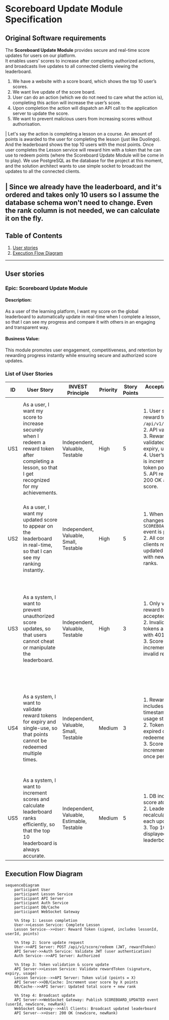 # Scoreboard Update Module Specification

## Original Software requirements

The **Scoreboard Update Module** provides secure and real-time score updates for users on our platform.  
It enables users’ scores to increase after completing authorized actions, and broadcasts live updates to all connected clients viewing the leaderboard.

1. We have a website with a score board, which shows the top 10 user’s scores.
2. We want live update of the score board.
3. User can do an action (which we do not need to care what the action is), completing this action will increase the user’s score.
4. Upon completion the action will dispatch an API call to the application server to update the score.
5. We want to prevent malicious users from increasing scores without authorisation.

| Let's say the action is completing a lesson on a course. An amount of points is awarded to the user for completing the lesson (just like Duolingo). And the leaderboard shows the top 10 users with the most points. Once user completes the Lesson service will reward him with a token that he can use to redeem points (where the Scoreboard Update Module will be come in to play). We use PostgreSQL as the database for the project at this moment, and the solution architect wants to use simple socket to broadcast the updates to all the connected clients.

| Since we already have the leaderboard, and it's ordered and takes only 10 users so I assume the database schema won't need to change. Even the rank column is not needed, we can calculate it on the fly.
---

## Table of Contents

1. [User stories](#user-stories)
2. [Execution Flow Diagram](#execution-flow-diagram)

---

## User stories

### Epic: Scoreboard Update Module
#### Description:
As a user of the learning platform, I want my score on the global leaderboard to automatically update in real-time when I complete a lesson, so that I can see my progress and compare it with others in an engaging and transparent way.

#### Business Value:
This module promotes user engagement, competitiveness, and retention by rewarding progress instantly while ensuring secure and authorized score updates.

### List of User Stories

| ID   | User Story | INVEST Principle | Priority | Story Points | Acceptance Criteria (AC) | Test Cases |
|------|------------|----------------|----------|--------------|-------------------------|------------|
| US1  | As a user, I want my score to increase securely when I redeem a reward token after completing a lesson, so that I get recognized for my achievements. | Independent, Valuable, Testable | High | 5 | 1. User submits reward token via `/api/v1/score/redeem`. <br>2. API validates JWT. <br>3. Reward token is validated (signature, expiry, usage). <br>4. User’s score in DB is incremented by the token points. <br>5. API responds with 200 OK and new total score. | 1. Submit valid reward token → expect 200 OK and correct new score. <br>2. Submit expired token → expect 400 error. <br>3. Submit token twice → expect 400 error (duplicate). |
| US2  | As a user, I want my updated score to appear on the leaderboard in real-time, so that I can see my ranking instantly. | Independent, Valuable, Small, Testable | High | 5 | 1. When user score changes, `SCOREBOARD_UPDATED` event is published. <br>2. All connected clients receive the updated leaderboard with new scores and ranks. | 1. Connect multiple clients → redeem token → all clients receive updated leaderboard. <br>2. Verify updated rank matches new score order. |
| US3  | As a system, I want to prevent unauthorized score updates, so that users cannot cheat or manipulate the leaderboard. | Independent, Valuable, Testable | High | 3 | 1. Only valid JWT and reward tokens are accepted. <br>2. Invalid or tampered tokens are rejected with 401/400. <br>3. Score is not incremented for invalid requests. | 1. Submit request without JWT → expect 401 Unauthorized. <br>2. Submit request with tampered token → expect 400 Bad Request. <br>3. Score remains unchanged after invalid submission. |
| US4  | As a system, I want to validate reward tokens for expiry and single-use, so that points cannot be redeemed multiple times. | Independent, Valuable, Small, Testable | Medium | 3 | 1. Reward token includes timestamp/expiry and usage status. <br>2. Token is rejected if expired or already redeemed. <br>3. Score is incremented only once per token. | 1. Submit expired token → expect 400 error. <br>2. Submit already redeemed token → expect 400 error. <br>3. Submit valid token → score incremented once. |
| US5  | As a system, I want to increment scores and calculate leaderboard ranks efficiently, so that the top 10 leaderboard is always accurate. | Independent, Valuable, Estimable, Testable | Medium | 5 | 1. DB increments user score atomically. <br>2. Leaderboard ranks recalculated after each update. <br>3. Top 10 users displayed correctly on leaderboard API. | 1. Increment multiple users → verify top 10 leaderboard order. <br>2. Check new rank after score increment matches expected order. |

## Execution Flow Diagram
```mermaid
sequenceDiagram
    participant User
    participant Lesson Service
    participant API Server
    participant Auth Service
    participant DB/Cache
    participant WebSocket Gateway

    %% Step 1: Lesson completion
    User->>Lesson Service: Complete Lesson
    Lesson Service-->>User: Reward Token (signed, includes lessonId, userId, points)

    %% Step 2: Score update request
    User->>API Server: POST /api/v1/score/redeem (JWT, rewardToken)
    API Server->>Auth Service: Validate JWT (user authentication)
    Auth Service-->>API Server: Authorized

    %% Step 3: Token validation & score update
    API Server->>Lesson Service: Validate rewardToken (signature, expiry, usage)
    Lesson Service-->>API Server: Token valid (points = X)
    API Server->>DB/Cache: Increment user score by X points
    DB/Cache-->>API Server: Updated total score + new rank

    %% Step 4: Broadcast update
    API Server->>WebSocket Gateway: Publish SCOREBOARD_UPDATED event (userId, newScore, newRank)
    WebSocket Gateway-->>All Clients: Broadcast updated leaderboard
    API Server-->>User: 200 OK (newScore, newRank)

```